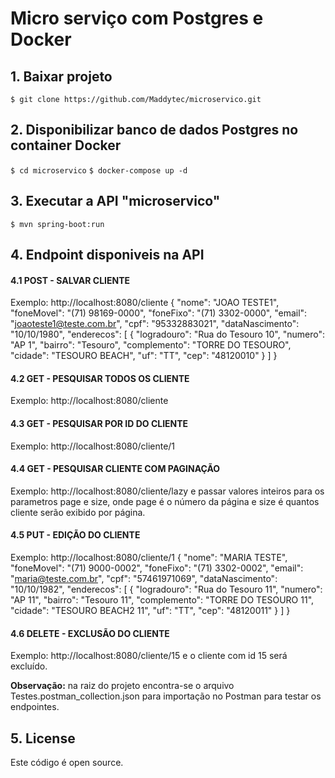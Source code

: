 # Micro serviço com Postgres e Docker

## 1. Baixar projeto
`$ git clone https://github.com/Maddytec/microservico.git`

## 2. Disponibilizar banco de dados Postgres no container Docker
`$ cd microservico`
`$ docker-compose up -d`

## 3. Executar a API "microservico"
`$ mvn spring-boot:run`

## 4. Endpoint disponiveis na API

#### 4.1 **POST** - SALVAR CLIENTE
Exemplo:  http://localhost:8080/cliente
{
    "nome": "JOAO TESTE1",
    "foneMovel": "(71) 98169-0000",
    "foneFixo": "(71) 3302-0000",
    "email": "joaoteste1@teste.com.br",
    "cpf": "95332883021",
    "dataNascimento": "10/10/1980",
    "enderecos": [
        {
            "logradouro": "Rua do Tesouro 10",
            "numero": "AP 1",
            "bairro": "Tesouro",
            "complemento": "TORRE DO TESOURO",
            "cidade": "TESOURO BEACH",
            "uf": "TT",
            "cep": "48120010"
        }
    ]
} 
#### 4.2 **GET** - PESQUISAR TODOS OS CLIENTE
Exemplo: http://localhost:8080/cliente

#### 4.3 **GET** - PESQUISAR POR ID DO CLIENTE 
Exemplo: http://localhost:8080/cliente/1
#### 4.4 **GET** - PESQUISAR CLIENTE COM PAGINAÇÃO
Exemplo: http://localhost:8080/cliente/lazy e passar valores inteiros para os parametros page e size, onde page é o número da página e size é quantos cliente serão exibido por página.
   #### 4.5 **PUT** - EDIÇÃO DO CLIENTE
Exemplo: http://localhost:8080/cliente/1
{
    "nome": "MARIA TESTE",
    "foneMovel": "(71) 9000-0002",
    "foneFixo": "(71) 3302-0002",
    "email": "maria@teste.com.br",
    "cpf": "57461971069",
    "dataNascimento": "10/10/1982",
    "enderecos": [
        {
            "logradouro": "Rua do Tesouro 11",
            "numero": "AP 11",
            "bairro": "Tesouro 11",
            "complemento": "TORRE DO TESOURO 11",
            "cidade": "TESOURO BEACH2 11",
            "uf": "TT",
            "cep": "48120011"
        }
    ]
}
#### 4.6 **DELETE** - EXCLUSÃO DO CLIENTE
Exemplo: http://localhost:8080/cliente/15 e o cliente com id 15 será excluído.

**Observação:** na raiz do projeto encontra-se o arquivo Testes.postman_collection.json para importação no Postman para testar os endpointes.

## 5. License
Este código é open source.
